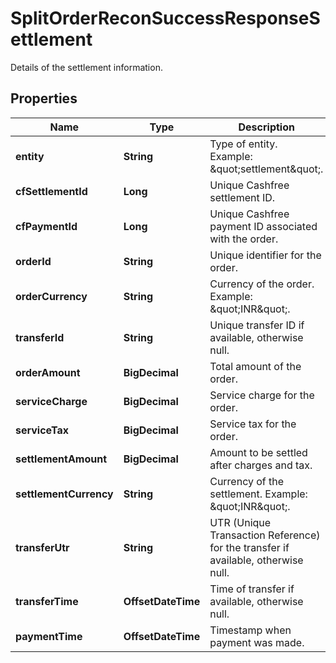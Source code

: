 

# SplitOrderReconSuccessResponseSettlement

Details of the settlement information.

## Properties

| Name | Type | Description | Notes |
|------------ | ------------- | ------------- | -------------|
|**entity** | **String** | Type of entity. Example: \&quot;settlement\&quot;. |  [optional] |
|**cfSettlementId** | **Long** | Unique Cashfree settlement ID. |  [optional] |
|**cfPaymentId** | **Long** | Unique Cashfree payment ID associated with the order. |  [optional] |
|**orderId** | **String** | Unique identifier for the order. |  [optional] |
|**orderCurrency** | **String** | Currency of the order. Example: \&quot;INR\&quot;. |  [optional] |
|**transferId** | **String** | Unique transfer ID if available, otherwise null. |  [optional] |
|**orderAmount** | **BigDecimal** | Total amount of the order. |  [optional] |
|**serviceCharge** | **BigDecimal** | Service charge for the order. |  [optional] |
|**serviceTax** | **BigDecimal** | Service tax for the order. |  [optional] |
|**settlementAmount** | **BigDecimal** | Amount to be settled after charges and tax. |  [optional] |
|**settlementCurrency** | **String** | Currency of the settlement. Example: \&quot;INR\&quot;. |  [optional] |
|**transferUtr** | **String** | UTR (Unique Transaction Reference) for the transfer if available, otherwise null. |  [optional] |
|**transferTime** | **OffsetDateTime** | Time of transfer if available, otherwise null. |  [optional] |
|**paymentTime** | **OffsetDateTime** | Timestamp when payment was made. |  [optional] |



